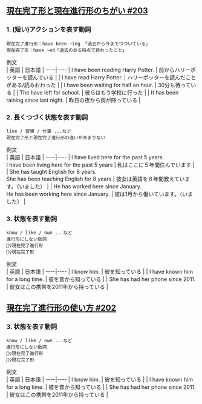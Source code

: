 ## [現在完了形と現在進行形のちがい #203](https://youtu.be/58DR_AGE_Xc)  
  
  
### 1. (短い)アクションを表す動詞
```    
現在完了進行形：have been ~ing 「過去から今までつづいている」  
現在完了形：have ~ed「過去のある時点で終わったこと」
```  
  
例文  
| 英語 | 日本語 |
----|---- 
| I have been reading Harry Potter. | 前からハリーポッターを読んでいる |
| I have read Harry Potter. | ハリーポッターを読んだことがある/読みおわった |
| I have been waiting for half an hour. | 30分も待っている |
| The have left for school. | 彼らはもう学校に行った |
| It has been raining since last night. | 昨日の夜から雨が降っている |
  
  
### 2. 長くつづく状態を表す動詞
```  
live / 習慣 / 仕事 ...など
現在完了形と現在完了進行形の違いがあまりない
```  
  
例文  
| 英語 | 日本語 |
----|---- 
| I have lived here for the past 5 years. <br>I have been living here for the past 5 years | 私はここに５年間住んでいます |
| She has taught English for 8 years. <br>She has been teaching English for 8 years | 彼女は英語を８年間教えています。（いました） |
| He has worked here since January.<br>He has been working here since January.  | 彼は1月から働いています。（いました） |  
  
  
  
### 3. 状態を表す動詞
```  
know / like / own ...など
進行形にしない動詞
🙅‍♀️現在完了進行形
🙆‍♀️現在完了形
```  
  
  
例文  
| 英語 | 日本語 |
----|---- 
| I know him. | 彼を知っている |
| I have known him for a long time. | 彼を昔から知っている |
| She has had her phone since 2011. | 彼女はこの携帯を2011年から持っている |
  
    
  
## [現在完了進行形の使い方 #202](https://youtu.be/GeJ5_SoQCgA)
  
  
### 3. 状態を表す動詞  
```  
know / like / own ...など
進行形にしない動詞
🙅‍♀️現在完了進行形
🙆‍♀️現在完了形
```  
  
  
例文  
| 英語 | 日本語 |
----|---- 
| I know him. | 彼を知っている |
| I have known him for a long time. | 彼を昔から知っている |
| She has had her phone since 2011. | 彼女はこの携帯を2011年から持っている |
